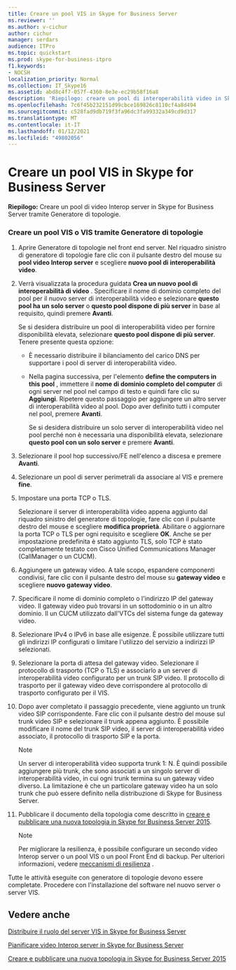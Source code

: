 ```yaml
---
title: Creare un pool VIS in Skype for Business Server
ms.reviewer: ''
ms.author: v-cichur
author: cichur
manager: serdars
audience: ITPro
ms.topic: quickstart
ms.prod: skype-for-business-itpro
f1.keywords:
- NOCSH
localization_priority: Normal
ms.collection: IT_Skype16
ms.assetid: abd8c4f7-057f-4360-8e3e-ec29b58f16a8
description: 'Riepilogo: creare un pool di interoperabilità video in Skype for Business Server utilizzando Generatore di topologie.'
ms.openlocfilehash: 7c6f45b232151d99cbce169826c8110cf4a8d494
ms.sourcegitcommit: c528fad9db719f3fa96dc3fa99332a349cd9d317
ms.translationtype: MT
ms.contentlocale: it-IT
ms.lasthandoff: 01/12/2021
ms.locfileid: "49802056"
---
```

# <a name="create-a-vis-pool-in-skype-for-business-server"></a>Creare un pool VIS in Skype for Business Server
 
**Riepilogo:** Creare un pool di video Interop server in Skype for Business Server tramite Generatore di topologie.
  
### <a name="create-a-vis-or-vis-pool-using-topology-builder"></a>Creare un pool VIS o VIS tramite Generatore di topologie

1. Aprire Generatore di topologie nel front end server. Nel riquadro sinistro di generatore di topologie fare clic con il pulsante destro del mouse su **pool video Interop server** e scegliere **nuovo pool di interoperabilità video**. 
    
2. Verrà visualizzata la procedura guidata **Crea un nuovo pool di interoperabilità di video** . Specificare il nome di dominio completo del pool per il nuovo server di interoperabilità video e selezionare **questo pool ha un solo server** o **questo pool dispone di più server** in base al requisito, quindi premere **Avanti**.
    
    Se si desidera distribuire un pool di interoperabilità video per fornire disponibilità elevata, selezionare **questo pool dispone di più server**. Tenere presente questa opzione: 
    
    - È necessario distribuire il bilanciamento del carico DNS per supportare i pool di server di interoperabilità video. 
    
   - Nella pagina successiva, per l'elemento **define the computers in this pool** , immettere il **nome di dominio completo del computer** di ogni server nel pool nel campo di testo e quindi fare clic su **Aggiungi**. Ripetere questo passaggio per aggiungere un altro server di interoperabilità video al pool. Dopo aver definito tutti i computer nel pool, premere **Avanti**.
    
     Se si desidera distribuire un solo server di interoperabilità video nel pool perché non è necessaria una disponibilità elevata, selezionare **questo pool con un solo server** e premere **Avanti**.
    
3. Selezionare il pool hop successivo/FE nell'elenco a discesa e premere **Avanti**.
    
4. Selezionare un pool di server perimetrali da associare al VIS e premere **fine**.
    
5. Impostare una porta TCP o TLS.
    
    Selezionare il server di interoperabilità video appena aggiunto dal riquadro sinistro del generatore di topologie, fare clic con il pulsante destro del mouse e scegliere **modifica proprietà**. Abilitare o aggiornare la porta TCP o TLS per ogni requisito e scegliere **OK**. Anche se per impostazione predefinita è stato aggiunto TLS, solo TCP è stato completamente testato con Cisco Unified Communications Manager (CallManager o un CUCM).
    
6. Aggiungere un gateway video. A tale scopo, espandere componenti condivisi, fare clic con il pulsante destro del mouse su **gateway video** e scegliere **nuovo gateway video**.
    
7. Specificare il nome di dominio completo o l'indirizzo IP del gateway video. Il gateway video può trovarsi in un sottodominio o in un altro dominio. Il un CUCM utilizzato dall'VTCs del sistema funge da gateway video.
    
8. Selezionare IPv4 o IPv6 in base alle esigenze. È possibile utilizzare tutti gli indirizzi IP configurati o limitare l'utilizzo del servizio a indirizzi IP selezionati.
    
9. Selezionare la porta di attesa del gateway video. Selezionare il protocollo di trasporto (TCP o TLS) e associarlo a un server di interoperabilità video configurato per un trunk SIP video. Il protocollo di trasporto per il gateway video deve corrispondere al protocollo di trasporto configurato per il VIS.
    
10. Dopo aver completato il passaggio precedente, viene aggiunto un trunk video SIP corrispondente. Fare clic con il pulsante destro del mouse sul trunk video SIP e selezionare il trunk appena aggiunto. È possibile modificare il nome del trunk SIP video, il server di interoperabilità video associato, il protocollo di trasporto SIP e la porta. 
    
    > [!NOTE]
    >  Un server di interoperabilità video supporta trunk 1: N. È quindi possibile aggiungere più trunk, che sono associati a un singolo server di interoperabilità video, in cui ogni trunk termina su un gateway video diverso. La limitazione è che un particolare gateway video ha un solo trunk che può essere definito nella distribuzione di Skype for Business Server.
  
11. Pubblicare il documento della topologia come descritto in [creare e pubblicare una nuova topologia in Skype for Business Server 2015](../../deploy/install/create-and-publish-new-topology.md).
    
    > [!NOTE]
    > Per migliorare la resilienza, è possibile configurare un secondo video Interop server o un pool VIS o un pool Front End di backup. Per ulteriori informazioni, vedere [meccanismi di resilienza](../../plan-your-deployment/video-interop-server.md#resiliency) .
  
Tutte le attività eseguite con generatore di topologie devono essere completate. Procedere con l'installazione del software nel nuovo server o server VIS.
## <a name="see-also"></a>Vedere anche

[Distribuire il ruolo del server VIS in Skype for Business Server](deploy-the-vis-server-role.md)

[Pianificare video Interop server in Skype for Business Server](../../plan-your-deployment/video-interop-server.md)
  
[Creare e pubblicare una nuova topologia in Skype for Business Server 2015](../../deploy/install/create-and-publish-new-topology.md)
